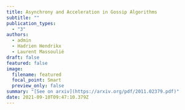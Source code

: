 ```yaml
---
title: Asynchrony and Acceleration in Gossip Algorithms
subtitle: ""
publication_types:
  - "3"
authors:
  - admin
  - Hadrien Hendrikx
  - Laurent Massoulié
draft: false
featured: false
image:
  filename: featured
  focal_point: Smart
  preview_only: false
summary: "[See on arxiv](https://arxiv.org/pdf/2011.02379.pdf)"
date: 2021-09-10T09:47:10.379Z
---
```


